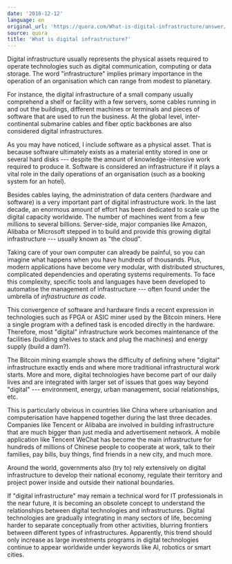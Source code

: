 ```yaml
---
date: '2018-12-12'
language: en
original_url: 'https://quora.com/What-is-digital-infrastructure/answer/Clément-Renaud'
source: quora
title: 'What is digital infrastructure?'
---
```


Digital infrastructure usually represents the physical assets required
to operate technologies such as digital communication, computing or data
storage. The word "infrastructure" implies primary importance in the
operation of an organisation which can range from modest to planetary.

For instance, the digital infrastructure of a small company usually
comprehend a shelf or facility with a few servers, some cables running
in and out the buildings, different machines or terminals and pieces of
software that are used to run the business. At the global level,
inter-continental submarine cables and fiber optic backbones are also
considered digital infrastructures.

As you may have noticed, I include software as a physical asset. That is
because software ultimately exists as a material entity stored in one or
several hard disks --- despite the amount of knowledge-intensive work
required to produce it. Software is considered an infrastructure if it
plays a vital role in the daily operations of an organisation (such as a
booking system for an hotel).

Besides cables laying, the administration of data centers (hardware and
software) is a very important part of digital infrastructure work. In
the last decade, an enormous amount of effort has been dedicated to
scale up the digital capacity worldwide. The number of machines went
from a few millions to several billions. Server-side, major companies
like Amazon, Alibaba or Microsoft stepped in to build and provide this
growing digital infrastructure --- usually known as "the cloud".

Taking care of your own computer can already be painful, so you can
imagine what happens when you have hundreds of thousands. Plus, modern
applications have become very modular, with distributed structures,
complicated dependencies and operating systems requirements. To face
this complexity, specific tools and languages have been developed to
automatise the management of infrastructure --- often found under the
umbrella of *infrastructure as code.*

This convergence of software and hardware finds a recent expression in
technologies such as FPGA or ASIC miner used by the Bitcoin miners. Here
a single program with a defined task is encoded directly in the
hardware. Therefore, most "digital" infrastructure work becomes
maintenance of the facilities (building shelves to stack and plug the
machines) and energy supply (build a dam?).

The Bitcoin mining example shows the difficulty of defining where
"digital" infrastructure exactly ends and where more traditional
infrastructural work starts. More and more, digital technologies have
become part of our daily lives and are integrated with larger set of
issues that goes way beyond "digital" --- environment, energy, urban
management, social relationships, etc.

This is particularly obvious in countries like China where urbanisation
and computerisation have happened together during the last three
decades. Companies like Tencent or Alibaba are involved in building
infrastructure that are much bigger than just media and advertisement
network. A mobile application like Tencent WeChat has become the main
infrastructure for hundreds of millions of Chinese people to cooperate
at work, talk to their families, pay bills, buy things, find friends in
a new city, and much more.

Around the world, governments also (try to) rely extensively on digital
infrastructure to develop their national economy, regulate their
territory and project power inside and outside their national
boundaries.

If "digital infrastructure" may remain a technical word for IT
professionals in the near future, it is becoming an obsolete concept to
understand the relationships between digital technologies and
infrastructures. Digital technologies are gradually integrating in many
sectors of life, becoming harder to separate conceptually from other
activities, blurring frontiers between different types of
infrastructures. Apparently, this trend should only increase as large
investments programs in digital technologies continue to appear
worldwide under keywords like AI, robotics or smart cities.
